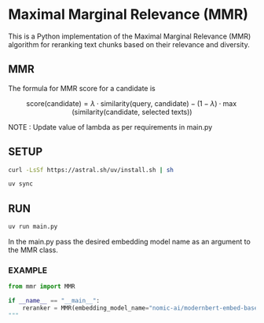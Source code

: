 # Maximal Marginal Relevance (MMR)

This is a Python implementation of the Maximal Marginal Relevance (MMR) algorithm for reranking text chunks based on their relevance and diversity.

## MMR
The formula for MMR score for a candidate is

$$
\text{score(candidate)} = \lambda \cdot \text{similarity(query, candidate)} - (1 - \lambda) \cdot \max\Big(\text{similarity(candidate, selected texts)}\Big)
$$

NOTE : Update value of lambda as per requirements in main.py

## SETUP
```bash
curl -LsSf https://astral.sh/uv/install.sh | sh

uv sync
```

## RUN
```bash
uv run main.py
```
In the main.py pass the desired embedding model name as an argument to the MMR class.

### EXAMPLE
```python
from mmr import MMR

if __name__ == "__main__":
    reranker = MMR(embedding_model_name="nomic-ai/modernbert-embed-base")
"""
